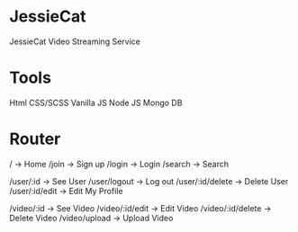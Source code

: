 # JessieCat
JessieCat Video Streaming Service

# Tools
Html
CSS/SCSS
Vanilla JS
Node JS
Mongo DB


# Router
/ -> Home
/join -> Sign up
/login -> Login
/search -> Search

/user/:id -> See User
/user/logout -> Log out
/user/:id/delete -> Delete User
/user/:id/edit -> Edit My Profile


/video/:id -> See Video
/video/:id/edit -> Edit Video
/video/:id/delete -> Delete Video
/video/upload -> Upload Video
